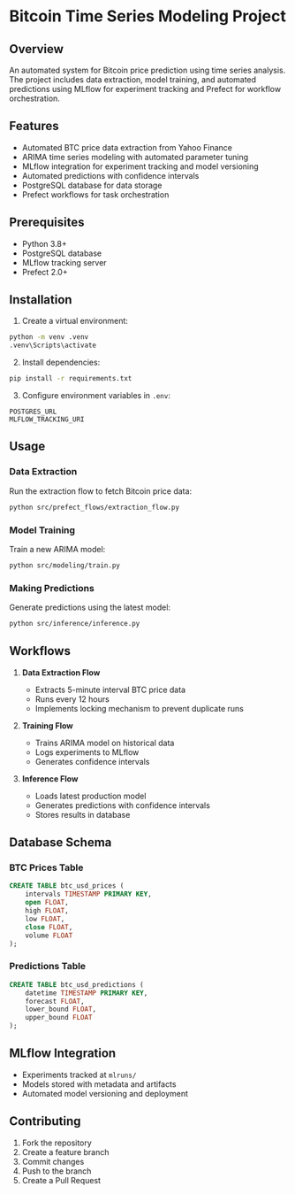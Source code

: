 # Bitcoin Time Series Modeling Project

## Overview
An automated system for Bitcoin price prediction using time series analysis. The project includes data extraction, model training, and automated predictions using MLflow for experiment tracking and Prefect for workflow orchestration.

## Features
- Automated BTC price data extraction from Yahoo Finance
- ARIMA time series modeling with automated parameter tuning
- MLflow integration for experiment tracking and model versioning
- Automated predictions with confidence intervals
- PostgreSQL database for data storage
- Prefect workflows for task orchestration

## Prerequisites
- Python 3.8+
- PostgreSQL database
- MLflow tracking server
- Prefect 2.0+

## Installation
1. Create a virtual environment:
```bash
python -m venv .venv
.venv\Scripts\activate
```

2. Install dependencies:
```bash
pip install -r requirements.txt
```

3. Configure environment variables in `.env`:
```env
POSTGRES_URL
MLFLOW_TRACKING_URI
```

## Usage

### Data Extraction
Run the extraction flow to fetch Bitcoin price data:
```bash
python src/prefect_flows/extraction_flow.py
```

### Model Training
Train a new ARIMA model:
```bash
python src/modeling/train.py
```

### Making Predictions
Generate predictions using the latest model:
```bash
python src/inference/inference.py
```

## Workflows
1. **Data Extraction Flow**
   - Extracts 5-minute interval BTC price data
   - Runs every 12 hours
   - Implements locking mechanism to prevent duplicate runs

2. **Training Flow**
   - Trains ARIMA model on historical data
   - Logs experiments to MLflow
   - Generates confidence intervals

3. **Inference Flow**
   - Loads latest production model
   - Generates predictions with confidence intervals
   - Stores results in database

## Database Schema

### BTC Prices Table
```sql
CREATE TABLE btc_usd_prices (
    intervals TIMESTAMP PRIMARY KEY,
    open FLOAT,
    high FLOAT,
    low FLOAT,
    close FLOAT,
    volume FLOAT
);
```

### Predictions Table
```sql
CREATE TABLE btc_usd_predictions (
    datetime TIMESTAMP PRIMARY KEY,
    forecast FLOAT,
    lower_bound FLOAT,
    upper_bound FLOAT
);
```

## MLflow Integration
- Experiments tracked at `mlruns/`
- Models stored with metadata and artifacts
- Automated model versioning and deployment

## Contributing
1. Fork the repository
2. Create a feature branch
3. Commit changes
4. Push to the branch
5. Create a Pull Request

